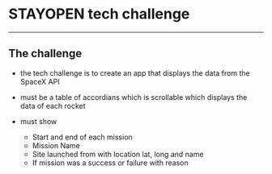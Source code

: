 # STAYOPEN tech challenge
*************************

## The challenge 
- the tech challenge is to create an app that displays the data from the SpaceX API

- must be a table of accordians which is scrollable which displays the data of each rocket

- must show 
   - Start and end of each mission
   - Mission Name
   - Site launched from with location lat, long and name
   - If mission was a success or failure with reason